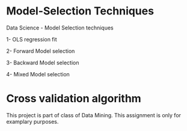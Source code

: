 # Model-Selection Techniques
Data Science - Model Selection techniques

1- OLS regression fit

2- Forward Model selection

3- Backward Model selection

4- Mixed Model selection

# Cross validation algorithm

This project is part of class of Data Mining. This assignment is only for examplary purposes.
